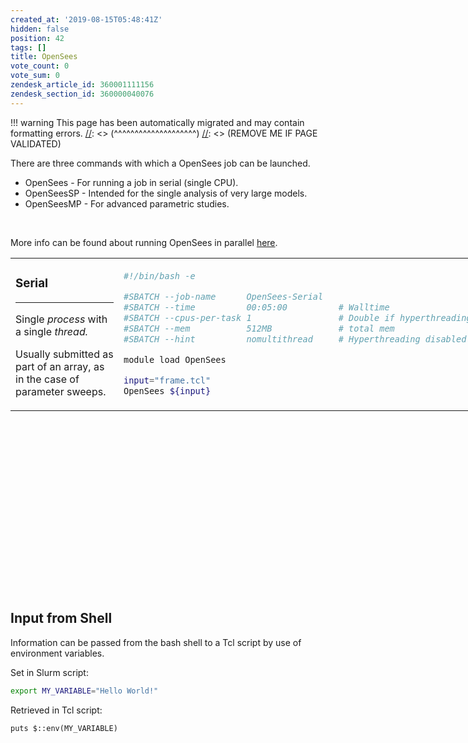 ```yaml
---
created_at: '2019-08-15T05:48:41Z'
hidden: false
position: 42
tags: []
title: OpenSees
vote_count: 0
vote_sum: 0
zendesk_article_id: 360001111156
zendesk_section_id: 360000040076
---
```




[//]: <> (REMOVE ME IF PAGE VALIDATED)
[//]: <> (vvvvvvvvvvvvvvvvvvvv)
!!! warning
    This page has been automatically migrated and may contain formatting errors.
[//]: <> (^^^^^^^^^^^^^^^^^^^^)
[//]: <> (REMOVE ME IF PAGE VALIDATED)

There are three commands with which a OpenSees job can be launched.

-   OpenSees - For running a job in serial (single CPU).
-   OpenSeesSP - Intended for the single analysis of very large models.
-   OpenSeesMP - For advanced parametric studies.

 

More info can be found about running OpenSees in parallel
[here](http://opensees.berkeley.edu/OpenSees/parallel/TNParallelProcessing.pdf).

<table style="height: 481px; width: 811px;">
<colgroup>
<col style="width: 50%" />
<col style="width: 50%" />
</colgroup>
<tbody>
<tr class="odd">
<td style="width: 506px"><h3 id="serial">Serial</h3>
<hr />
<p>Single <em>process</em> with a single <em>thread.</em></p>
<p>Usually submitted as part of an array, as in the case of parameter
sweeps.</p></td>
<td style="width: 163px"><div class="sourceCode" id="cb1"><pre
class="sourceCode bash"><code class="sourceCode bash"><span id="cb1-1"><a href="#cb1-1" aria-hidden="true" tabindex="-1"></a><span class="co">#!/bin/bash -e</span></span>
<span id="cb1-2"><a href="#cb1-2" aria-hidden="true" tabindex="-1"></a></span>
<span id="cb1-3"><a href="#cb1-3" aria-hidden="true" tabindex="-1"></a><span class="co">#SBATCH --job-name      OpenSees-Serial</span></span>
<span id="cb1-4"><a href="#cb1-4" aria-hidden="true" tabindex="-1"></a><span class="co">#SBATCH --time          00:05:00          # Walltime</span></span>
<span id="cb1-5"><a href="#cb1-5" aria-hidden="true" tabindex="-1"></a><span class="co">#SBATCH --cpus-per-task 1                 # Double if hyperthreading enabled</span></span>
<span id="cb1-6"><a href="#cb1-6" aria-hidden="true" tabindex="-1"></a><span class="co">#SBATCH --mem           512MB             # total mem</span></span>
<span id="cb1-7"><a href="#cb1-7" aria-hidden="true" tabindex="-1"></a><span class="co">#SBATCH --hint          nomultithread     # Hyperthreading disabled</span></span>
<span id="cb1-8"><a href="#cb1-8" aria-hidden="true" tabindex="-1"></a></span>
<span id="cb1-9"><a href="#cb1-9" aria-hidden="true" tabindex="-1"></a><span class="ex">module</span> load OpenSees</span>
<span id="cb1-10"><a href="#cb1-10" aria-hidden="true" tabindex="-1"></a></span>
<span id="cb1-11"><a href="#cb1-11" aria-hidden="true" tabindex="-1"></a><span class="va">input</span><span class="op">=</span><span class="st">&quot;frame.tcl&quot;</span></span>
<span id="cb1-12"><a href="#cb1-12" aria-hidden="true" tabindex="-1"></a><span class="ex">OpenSees</span> <span class="va">${input}</span></span></code></pre></div></td>
</tr>
</tbody>
</table>

##  

## Input from Shell

Information can be passed from the bash shell to a Tcl script by use of
environment variables.

Set in Slurm script:

``` bash
export MY_VARIABLE="Hello World!"
```

Retrieved in Tcl script:

``` sl
puts $::env(MY_VARIABLE)
```

 

 
